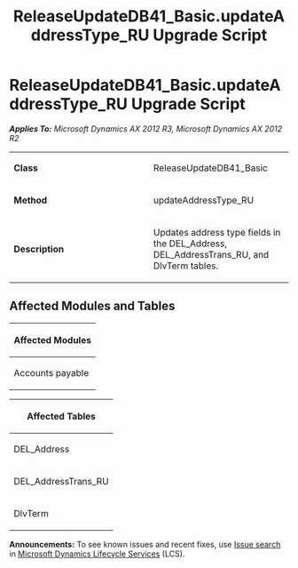 ﻿---
title: ReleaseUpdateDB41_Basic.updateAddressType_RU Upgrade Script
TOCTitle: ReleaseUpdateDB41_Basic.updateAddressType_RU Upgrade Script
ms:assetid: 0f27f4a5-25c0-ea6d-c086-b7180e4348ba
ms:mtpsurl: https://msdn.microsoft.com/en-us/library/JJ735753(v=AX.60)
ms:contentKeyID: 49706655
ms.date: 05/18/2015
mtps_version: v=AX.60
---

# ReleaseUpdateDB41\_Basic.updateAddressType\_RU Upgrade Script 


_**Applies To:** Microsoft Dynamics AX 2012 R3, Microsoft Dynamics AX 2012 R2_

<table>
<colgroup>
<col style="width: 50%" />
<col style="width: 50%" />
</colgroup>
<tbody>
<tr class="odd">
<td><p><strong>Class</strong></p></td>
<td><p>ReleaseUpdateDB41_Basic</p></td>
</tr>
<tr class="even">
<td><p><strong>Method</strong></p></td>
<td><p>updateAddressType_RU</p></td>
</tr>
<tr class="odd">
<td><p><strong>Description</strong></p></td>
<td><p>Updates address type fields in the DEL_Address, DEL_AddressTrans_RU, and DlvTerm tables.</p></td>
</tr>
</tbody>
</table>


## Affected Modules and Tables

<table>
<colgroup>
<col style="width: 100%" />
</colgroup>
<thead>
<tr class="header">
<th><p>Affected Modules</p></th>
</tr>
</thead>
<tbody>
<tr class="odd">
<td><p>Accounts payable</p></td>
</tr>
</tbody>
</table>


<table>
<colgroup>
<col style="width: 100%" />
</colgroup>
<thead>
<tr class="header">
<th><p>Affected Tables</p></th>
</tr>
</thead>
<tbody>
<tr class="odd">
<td><p>DEL_Address</p></td>
</tr>
<tr class="even">
<td><p>DEL_AddressTrans_RU</p></td>
</tr>
<tr class="odd">
<td><p>DlvTerm</p></td>
</tr>
</tbody>
</table>

  
**Announcements:** To see known issues and recent fixes, use [Issue search](http://go.microsoft.com/fwlink/?linkid=389258) in [Microsoft Dynamics Lifecycle Services](http://go.microsoft.com/fwlink/?linkid=306505) (LCS).

